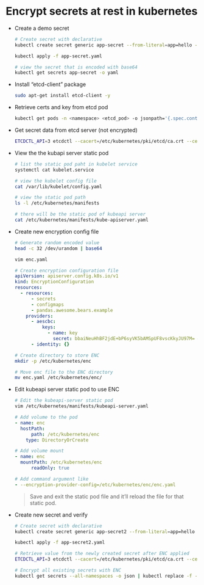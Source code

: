 # Encrypt secrets at rest in kubernetes

- Create a demo secret
    
    ```bash
    # Create secret with declarative
    kubectl create secret generic app-secret --from-literal=app=hello --dry-run=client -o yaml > app-secret.yaml
    
    kubectl apply -f app-secret.yaml
    ```
    
    ```bash
    # view the secret that is encoded with base64
    kubectl get secrets app-secret -o yaml
    ```
    
- Install “etcd-client” package
    
    ```bash
    sudo apt-get install etcd-client -y
    ```
    
- Retrieve certs and key from etcd pod
    
    ```bash
    kubectl get pods -n <namespace> <etcd_pod> -o jsonpath='{.spec.containers[*].command}' | jq -r
    ```
    
- Get secret data from etcd server (not encrypted)
    
    ```bash
    ETCDCTL_API=3 etcdctl --cacert=/etc/kubernetes/pki/etcd/ca.crt --cert=/etc/kubernetes/pki/etcd/server.crt --key=/etc/kubernetes/pki/etcd/server.key get /registry/secrets/default/app-secret | hexdump -C
    ```
    
- View the the kubapi server static pod
    
    ```bash
    # list the static pod paht in kubelet service
    systemctl cat kubelet.service
    
    # view the kubelet config file
    cat /var/lib/kubelet/config.yaml
    
    # view the static pod path
    ls -l /etc/kubernetes/manifests
    
    # there will be the static pod of kubeapi server
    cat /etc/kubernetes/manifests/kube-apiserver.yaml
    ```
    
- Create new encryption config file
    
    ```bash
    # Generate random encoded value
    head -c 32 /dev/urandom | base64 
    ```
    
    ```bash
    vim enc.yaml
    ```
    
    ```yaml
    # Create encryption configuration file
    apiVersion: apiserver.config.k8s.io/v1
    kind: EncryptionConfiguration
    resources:
      - resources:
          - secrets
          - configmaps
          - pandas.awesome.bears.example
        providers:
          - aescbc:
              keys:
                - name: key
                  secret: bbaiNeuHhBF2jdE+bP6syVK5bAMSpUF8vscKkyJU97M= # Generated from urandom
          - identity: {}
    ```
    
    ```bash
    # Create directory to store ENC
    mkdir -p /etc/kubernetes/enc
    ```
    
    ```bash
    # Move enc file to the ENC directory
    mv enc.yaml /etc/kubernetes/enc/
    ```
    
- Edit kubeapi server static pod to use ENC
    
    ```bash
    # Edit the kubeapi-server static pod
    vim /etc/kubernetes/manifests/kubeapi-server.yaml
    ```
    
    ```yaml
    # Add volume to the pod
    - name: enc                             
      hostPath:                             
    	  path: /etc/kubernetes/enc          
        type: DirectoryOrCreate
    ```
    
    ```yaml
    # Add volume mount
    - name: enc                           
      mountPath: /etc/kubernetes/enc      
    	  readOnly: true
    ```
    
    ```yaml
    # Add command argument like
    - --encryption-provider-config=/etc/kubernetes/enc/enc.yaml
    ```
    
    > Save and exit the static pod file and it’ll reload the file for that static pod.
    > 
    
- Create new secret and verify
    
    ```bash
    # Create secret with declarative
    kubectl create secret generic app-secret2 --from-literal=app=hello --dry-run=client -o yaml > app-secret2.yaml
    
    kubectl apply -f app-secret2.yaml
    ```
    
    ```bash
    # Retrieve value from the newly created secret after ENC applied
    ETCDCTL_API=3 etcdctl --cacert=/etc/kubernetes/pki/etcd/ca.crt --cert=/etc/kubernetes/pki/etcd/server.crt --key=/etc/kubernetes/pki/etcd/server.key get /registry/secrets/default/app-secret2 | hexdump -C
    ```
    
    ```bash
    # Encrypt all existing secrets with ENC
    kubectl get secrets --all-namespaces -o json | kubectl replace -f -
    ```
